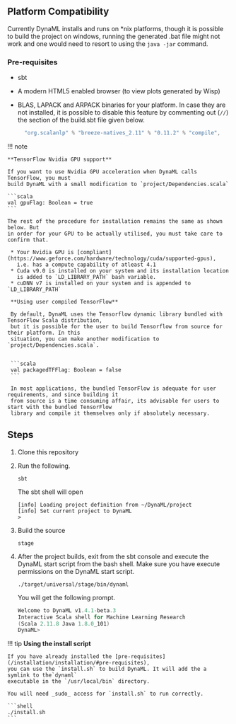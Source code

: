 ## Platform Compatibility

Currently DynaML installs and runs on \*nix platforms, though it is possible to build the project on windows, running the generated .bat file might not work and one would need to resort to using the `java -jar` command.

### Pre-requisites

* sbt
* A modern HTML5 enabled browser (to view plots generated by Wisp)
* BLAS, LAPACK and ARPACK binaries for your platform. In case they are not installed, it is possible to disable this feature by commenting out (`//`) the section of the build.sbt file given below.

  ```scala
    "org.scalanlp" % "breeze-natives_2.11" % "0.11.2" % "compile",
  ```

!!! note
    
    **TensorFlow Nvidia GPU support**
    
    If you want to use Nvidia GPU acceleration when DynaML calls TensorFlow, you must
    build DynaML with a small modification to `project/Dependencies.scala`
    
    ```scala
    val gpuFlag: Boolean = true
    ```
    
    The rest of the procedure for installation remains the same as shown below. But
    in order for your GPU to be actually utilised, you must take care to confirm that.
    
     * Your Nvidia GPU is [compliant](https://www.geforce.com/hardware/technology/cuda/supported-gpus), 
       i.e. has a compute capability of atleast 4.1
     * Cuda v9.0 is installed on your system and its installation location 
       is added to `LD_LIBRARY_PATH` bash variable.
     * cuDNN v7 is installed on your system and is appended to `LD_LIBRARY_PATH`
     
     **Using user compiled TensorFlow**
     
     By default, DynaML uses the Tensorflow dynamic library bundled with TensorFlow Scala distribution,
     but it is possible for the user to build Tensorflow from source for their platform. In this 
     situation, you can make another modification to `project/Dependencies.scala`.
     
     
     ```scala
     val packagedTFFlag: Boolean = false
     ```
     
     In most applications, the bundled TensorFlow is adequate for user requirements, and since building it
     from source is a time consuming affair, its advisable for users to start with the bundled TensorFlow
     library and compile it themselves only if absolutely necessary.

## Steps

1. Clone this repository
2. Run the following.


    ```shell
    sbt
    ```

    The sbt shell will open

    ```shell
    [info] Loading project definition from ~/DynaML/project
    [info] Set current project to DynaML
    >
    ```

3. Build the source


    ```shell
    stage
    ```

4. After the project builds, exit from the sbt console and execute the DynaML start script from the bash shell. Make sure you have execute permissions on the DynaML start script.


    ```
    ./target/universal/stage/bin/dynaml
    ```

    You will get the following prompt.

    ```scala
    Welcome to DynaML v1.4.1-beta.3
    Interactive Scala shell for Machine Learning Research
    (Scala 2.11.8 Java 1.8.0_101)
    DynaML>
    ```

!!! tip
    **Using the install script**
    
    If you have already installed the [pre-requisites](/installation/installation/#pre-requisites), 
    you can use the `install.sh` to build DynaML. It will add the a symlink to the`dynaml` 
    executable in the `/usr/local/bin` directory. 
    
    You will need _sudo_ access for `install.sh` to run correctly.
    
    ```shell
    ./install.sh
    ```